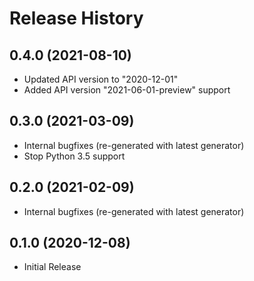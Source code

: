 # Release History

## 0.4.0 (2021-08-10)

- Updated API version to "2020-12-01"
- Added API version "2021-06-01-preview" support

## 0.3.0 (2021-03-09)

- Internal bugfixes (re-generated with latest generator)
- Stop Python 3.5 support

## 0.2.0 (2021-02-09)

- Internal bugfixes (re-generated with latest generator)

## 0.1.0 (2020-12-08)

- Initial Release
